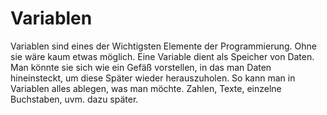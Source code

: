 # Variablen

Variablen sind eines der Wichtigsten Elemente der Programmierung. Ohne sie wäre kaum etwas möglich. Eine Variable dient als Speicher von Daten. Man könnte sie sich wie ein Gefäß vorstellen, in das man Daten hineinsteckt, um diese Später wieder herauszuholen. So kann man in Variablen alles ablegen, was man möchte. Zahlen, Texte, einzelne Buchstaben, uvm. dazu später. 